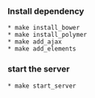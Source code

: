 
### Install dependency
    * make install_bower 
    * make install_polymer
    * make add_ajax
    * make add_elements 

### start the server
    * make start_server



